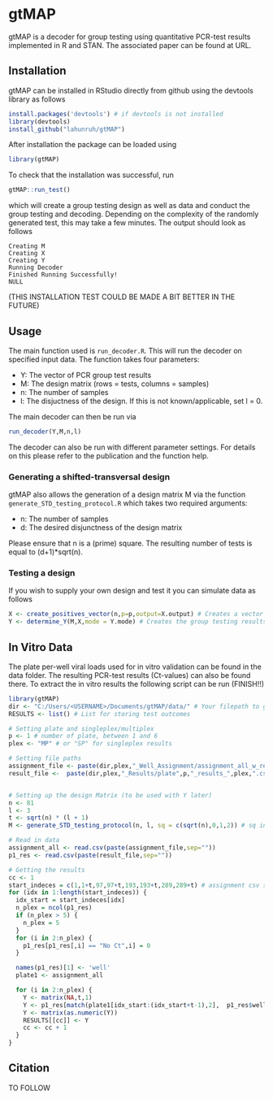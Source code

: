 # gtMAP

gtMAP is a decoder for group testing using quantitative PCR-test results implemented in R and STAN. The associated paper can be found at URL.

## Installation

gtMAP can be installed in RStudio directly from github using the devtools library as follows

```R
install.packages('devtools') # if devtools is not installed
library(devtools)
install_github("lahunruh/gtMAP")
```

After installation the package can be loaded using

```R
library(gtMAP)
```

To check that the installation was successful, run

```R
gtMAP::run_test()
```
which will create a group testing design as well as data and conduct the group testing and decoding. Depending on the complexity of the randomly generated test, this may take a few minutes. The output should look as follows

```
Creating M
Creating X
Creating Y
Running Decoder
Finished Running Successfully!
NULL
```

(THIS INSTALLATION TEST COULD BE MADE A BIT BETTER IN THE FUTURE)

## Usage

The main function used is `run_decoder.R`. This will run the decoder on specified input data. The function takes four parameters:
- Y: The vector of PCR group test results
- M: The design matrix (rows = tests, columns = samples)
- n: The number of samples
- l: The disjuctness of the design. If this is not known/applicable, set l = 0.

The main decoder can then be run via

```R
run_decoder(Y,M,n,l)
```

The decoder can also be run with different parameter settings. For details on this please refer to the publication and the function help.

### Generating a shifted-transversal design

gtMAP also allows the generation of a design matrix M via the function `generate_STD_testing_protocol.R` which takes two required arguments: 
- n: The number of samples
- d: The desired disjunctness of the design matrix

Please ensure that n is a (prime) square. The resulting number of tests is equal to (d+1)*sqrt(n).

### Testing a design

If you wish to supply your own design and test it you can simulate data as follows

```R
X <- create_positives_vector(n,p=p,output=X.output) # Creates a vector of viral loads with X.output = 'VL'. n is the number of samples and p is the desired prevalence.
Y <- determine_Y(M,X,mode = Y.mode) # Creates the group testing results. Y.mode = 'Ct' returns Ct-values as test results. M is the design matrix supplied by the user.
```

## In Vitro Data

The plate per-well viral loads used for in vitro validation can be found in the data folder. The resulting PCR-test results (Ct-values) can also be found there. To extract the in vitro results the following script can be run
(FINISH!!)

```R
library(gtMAP)
dir <- "C:/Users/<USERNAME>/Documents/gtMAP/data/" # Your filepath to gtMAP/data/ here
RESULTS <- list() # List for storing test outcomes

# Setting plate and singleplex/multiplex
p <- 1 # number of plate, between 1 and 6
plex <- "MP" # or "SP" for singleplex results

# Setting file paths
assignment_file <- paste(dir,plex,"_Well_Assignment/assignment_all_w_replicates_3_and_4.csv",sep="") # *3_and_4_* for plates 1-3 and *5_and_6* for plates 4-6
result_file <-  paste(dir,plex,"_Results/plate",p,"_results_",plex,".csv",sep="")


# Setting up the design Matrix (to be used with Y later)
n <- 81
l <- 3
t <- sqrt(n) * (l + 1)
M <- generate_STD_testing_protocol(n, l, sq = c(sqrt(n),0,1,2)) # sq indicates specific matrix used (as for 3-disjunct there are multiple possibilities)

# Read in data
assignment_all <- read.csv(paste(assignment_file,sep=""))
p1_res <- read.csv(paste(result_file,sep=""))

# Getting the results
cc <- 1
start_indeces = c(1,1+t,97,97+t,193,193+t,289,289+t) # assignment csv start indeces for the different designs on the same plate
for (idx in 1:length(start_indeces)) {
  idx_start = start_indeces[idx]
  n_plex = ncol(p1_res)
  if (n_plex > 5) {
    n_plex = 5
  }
  for (i in 2:n_plex) {
    p1_res[p1_res[,i] == "No Ct",i] = 0
  }

  names(p1_res)[1] <- 'well'
  plate1 <- assignment_all

  for (i in 2:n_plex) {
    Y <- matrix(NA,t,1)
    Y <- p1_res[match(plate1[idx_start:(idx_start+t-1),2],  p1_res$well), names(p1_res)[i]]
    Y <- matrix(as.numeric(Y))
    RESULTS[[cc]] <- Y
    cc <- cc + 1
  }
}
```

## Citation

TO FOLLOW
